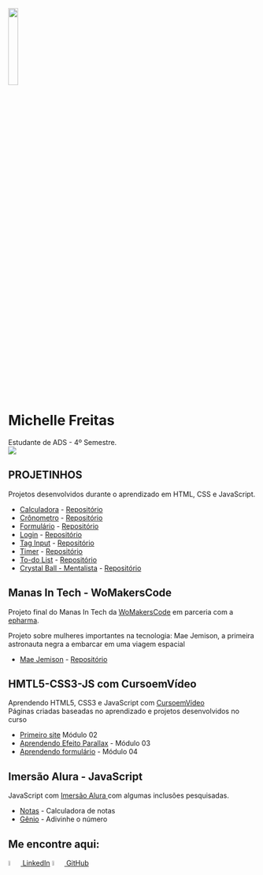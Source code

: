<img src="meus_projetos/perfil.png" width="20%">

# Michelle Freitas
Estudante de ADS - 4º Semestre.<br>
<a href = "https://michelle-freitas.vercel.app/" target="_blank"><img src="https://img.shields.io/badge/-Portfolio-%230077B5?style=for-the-badge&logo=portfolio&logoColor=white" target="_blank"></a>

## PROJETINHOS
 Projetos desenvolvidos durante o aprendizado em HTML, CSS e JavaScript.
 <ul>
  <li><a href="https://michelle-freitas.github.io/HMTL5-CSS3-JS/meus_projetos/calculadora/index.html" target="_blank">Calculadora</a> - <a href="https://github.com/Michelle-Freitas/HMTL5-CSS3-JS/tree/main/meus_projetos/calculadora" target="_blank">Repositório</a></li>
  <li><a href="https://michelle-freitas.github.io/HMTL5-CSS3-JS/meus_projetos/cronometro/index.html" target="_blank">Crônometro</a> - <a href="https://github.com/Michelle-Freitas/HMTL5-CSS3-JS/tree/main/meus_projetos/cronometro" target="_blank">Repositório</a></li>
  <li><a href="https://michelle-freitas-form.vercel.app" target="_blank">Formulário</a> - <a href="https://github.com/Michelle-Freitas/HMTL5-CSS3-JS/tree/main/meus_projetos/form" target="_blank">Repositório</a></li>
  <li><a href="https://michelle-freitas.github.io/HMTL5-CSS3-JS/meus_projetos/login/index.html" target="_blank">Login</a> - <a href="https://github.com/Michelle-Freitas/HMTL5-CSS3-JS/tree/main/meus_projetos/login" target="_blank">Repositório</a></li>
  <li><a href="https://michelle-freitas.github.io/HMTL5-CSS3-JS/meus_projetos/taginput/index.html" target="_blank">Tag Input</a> - <a href="https://github.com/Michelle-Freitas/HMTL5-CSS3-JS/tree/main/meus_projetos/taginput" target="_blank">Repositório</a></li>
  <li><a href="https://michelle-freitas.github.io/HMTL5-CSS3-JS/meus_projetos/timer/index.html" target="_blank">Timer</a> - <a href="https://github.com/Michelle-Freitas/HMTL5-CSS3-JS/tree/main/meus_projetos/timer" target="_blank">Repositório</a></li>
  <li><a href="https://michelle-freitas.github.io/HMTL5-CSS3-JS/meus_projetos/todolist/index.html" target="_blank">To-do List</a> - <a href="https://github.com/Michelle-Freitas/HMTL5-CSS3-JS/tree/main/meus_projetos/todolist" target="_blank">Repositório</a></li>
    <li><a href="https://michelle-freitas.github.io/HMTL5-CSS3-JS/meus_projetos/crystal-ball/index.html" target="_blank">Crystal Ball - Mentalista</a> - <a href="https://github.com/Michelle-Freitas/HMTL5-CSS3-JS/tree/main/meus_projetos/crystal-ball" target="_blank">Repositório</a></li>
 </ul>

 ## Manas In Tech - WoMakersCode
Projeto final do Manas In Tech da <a href="https://www.maismulheres.tech/" target="_blank">WoMakersCode</a> em parceria com a <a href="https://www.linkedin.com/company/epharma/" target="_blank">epharma</a>.</br>
<p>Projeto sobre mulheres importantes na tecnologia: Mae Jemison, a primeira astronauta negra a embarcar em uma viagem espacial</p>
 <ul>
    <li><a href="https://michelle-freitas.github.io/HMTL5-CSS3-JS/meus_projetos/manas-in-tech_mae-jemison/index.html" target="_blank">Mae Jemison</a> - <a href="https://github.com/Michelle-Freitas/HMTL5-CSS3-JS/tree/main/meus_projetos/manas-in-tech_mae-jemison" target="_blank">Repositório</a></li>
 </ul>

## HMTL5-CSS3-JS com CursoemVídeo
 Aprendendo HTML5, CSS3 e JavaScript com <a href="https://www.cursoemvideo.com/" target="_blank"> CursoemVídeo </a><br>
 Páginas criadas baseadas no aprendizado e projetos desenvolvidos no curso

 <ul>
  <li><a href="https://michelle-freitas.github.io/HMTL5-CSS3-JS/meus_projetos/Ballet%20Page/index.html" target="_blank">Primeiro site</a> Módulo 02</li>
  <li><a href="https://michelle-freitas.github.io/HMTL5-CSS3-JS/meus_projetos/Barber/index.html" target="_blank">Aprendendo Efeito Parallax</a> - Módulo 03</li>
  <li><a href="https://michelle-freitas.github.io/HMTL5-CSS3-JS/meus_projetos/Waterfall/contato.html" target="_blank">Aprendendo formulário</a> - Módulo 04</li>
 </ul>

## Imersão Alura - JavaScript
  JavaScript com <a href="https://www.alura.com.br/" target="_blank"> Imersão Alura </a> com algumas inclusões pesquisadas.

<ul>
  <li><a href="https://michelle-freitas.github.io/HMTL5-CSS3-JS/meus_projetos/media/index.html" target="_blank">Notas</a> - Calculadora de notas </li>
    <li><a href="https://michelle-freitas.github.io/HMTL5-CSS3-JS/meus_projetos/genio/index.html" target="_blank">Gênio</a> - Adivinhe o número </li>
</ul>


## Me encontre aqui:

<a href="https://www.linkedin.com/in/michelle-afreitas/" ><img width="5%" src="https://cdn.jsdelivr.net/gh/devicons/devicon/icons/linkedin/linkedin-original.svg" /> LinkedIn</a>
<a href="https://github.com/Michelle-Freitas" ><img width="5%" src="https://cdn.jsdelivr.net/gh/devicons/devicon/icons/github/github-original.svg" /> GitHub</a>
